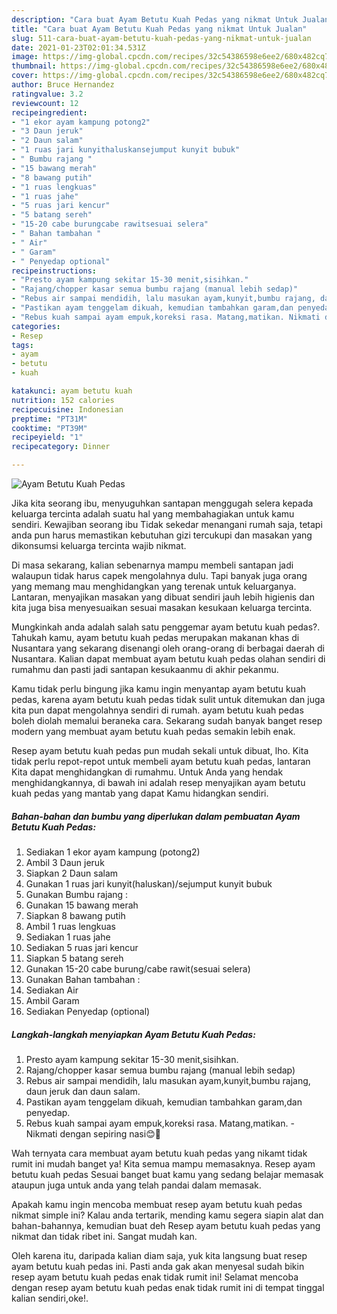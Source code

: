 ```yaml
---
description: "Cara buat Ayam Betutu Kuah Pedas yang nikmat Untuk Jualan"
title: "Cara buat Ayam Betutu Kuah Pedas yang nikmat Untuk Jualan"
slug: 511-cara-buat-ayam-betutu-kuah-pedas-yang-nikmat-untuk-jualan
date: 2021-01-23T02:01:34.531Z
image: https://img-global.cpcdn.com/recipes/32c54386598e6ee2/680x482cq70/ayam-betutu-kuah-pedas-foto-resep-utama.jpg
thumbnail: https://img-global.cpcdn.com/recipes/32c54386598e6ee2/680x482cq70/ayam-betutu-kuah-pedas-foto-resep-utama.jpg
cover: https://img-global.cpcdn.com/recipes/32c54386598e6ee2/680x482cq70/ayam-betutu-kuah-pedas-foto-resep-utama.jpg
author: Bruce Hernandez
ratingvalue: 3.2
reviewcount: 12
recipeingredient:
- "1 ekor ayam kampung potong2"
- "3 Daun jeruk"
- "2 Daun salam"
- "1 ruas jari kunyithaluskansejumput kunyit bubuk"
- " Bumbu rajang "
- "15 bawang merah"
- "8 bawang putih"
- "1 ruas lengkuas"
- "1 ruas jahe"
- "5 ruas jari kencur"
- "5 batang sereh"
- "15-20 cabe burungcabe rawitsesuai selera"
- " Bahan tambahan "
- " Air"
- " Garam"
- " Penyedap optional"
recipeinstructions:
- "Presto ayam kampung sekitar 15-30 menit,sisihkan."
- "Rajang/chopper kasar semua bumbu rajang (manual lebih sedap)"
- "Rebus air sampai mendidih, lalu masukan ayam,kunyit,bumbu rajang, daun jeruk dan daun salam."
- "Pastikan ayam tenggelam dikuah, kemudian tambahkan garam,dan penyedap."
- "Rebus kuah sampai ayam empuk,koreksi rasa. Matang,matikan. Nikmati dengan sepiring nasi😊🤤"
categories:
- Resep
tags:
- ayam
- betutu
- kuah

katakunci: ayam betutu kuah 
nutrition: 152 calories
recipecuisine: Indonesian
preptime: "PT31M"
cooktime: "PT39M"
recipeyield: "1"
recipecategory: Dinner

---
```



![Ayam Betutu Kuah Pedas](https://img-global.cpcdn.com/recipes/32c54386598e6ee2/680x482cq70/ayam-betutu-kuah-pedas-foto-resep-utama.jpg)

Jika kita seorang ibu, menyuguhkan santapan menggugah selera kepada keluarga tercinta adalah suatu hal yang membahagiakan untuk kamu sendiri. Kewajiban seorang ibu Tidak sekedar menangani rumah saja, tetapi anda pun harus memastikan kebutuhan gizi tercukupi dan masakan yang dikonsumsi keluarga tercinta wajib nikmat.

Di masa  sekarang, kalian sebenarnya mampu membeli santapan jadi walaupun tidak harus capek mengolahnya dulu. Tapi banyak juga orang yang memang mau menghidangkan yang terenak untuk keluarganya. Lantaran, menyajikan masakan yang dibuat sendiri jauh lebih higienis dan kita juga bisa menyesuaikan sesuai masakan kesukaan keluarga tercinta. 



Mungkinkah anda adalah salah satu penggemar ayam betutu kuah pedas?. Tahukah kamu, ayam betutu kuah pedas merupakan makanan khas di Nusantara yang sekarang disenangi oleh orang-orang di berbagai daerah di Nusantara. Kalian dapat membuat ayam betutu kuah pedas olahan sendiri di rumahmu dan pasti jadi santapan kesukaanmu di akhir pekanmu.

Kamu tidak perlu bingung jika kamu ingin menyantap ayam betutu kuah pedas, karena ayam betutu kuah pedas tidak sulit untuk ditemukan dan juga kita pun dapat mengolahnya sendiri di rumah. ayam betutu kuah pedas boleh diolah memalui beraneka cara. Sekarang sudah banyak banget resep modern yang membuat ayam betutu kuah pedas semakin lebih enak.

Resep ayam betutu kuah pedas pun mudah sekali untuk dibuat, lho. Kita tidak perlu repot-repot untuk membeli ayam betutu kuah pedas, lantaran Kita dapat menghidangkan di rumahmu. Untuk Anda yang hendak menghidangkannya, di bawah ini adalah resep menyajikan ayam betutu kuah pedas yang mantab yang dapat Kamu hidangkan sendiri.

<!--inarticleads1-->

##### Bahan-bahan dan bumbu yang diperlukan dalam pembuatan Ayam Betutu Kuah Pedas:

1. Sediakan 1 ekor ayam kampung (potong2)
1. Ambil 3 Daun jeruk
1. Siapkan 2 Daun salam
1. Gunakan 1 ruas jari kunyit(haluskan)/sejumput kunyit bubuk
1. Gunakan  Bumbu rajang :
1. Gunakan 15 bawang merah
1. Siapkan 8 bawang putih
1. Ambil 1 ruas lengkuas
1. Sediakan 1 ruas jahe
1. Sediakan 5 ruas jari kencur
1. Siapkan 5 batang sereh
1. Gunakan 15-20 cabe burung/cabe rawit(sesuai selera)
1. Gunakan  Bahan tambahan :
1. Sediakan  Air
1. Ambil  Garam
1. Sediakan  Penyedap (optional)




<!--inarticleads2-->

##### Langkah-langkah menyiapkan Ayam Betutu Kuah Pedas:

1. Presto ayam kampung sekitar 15-30 menit,sisihkan.
1. Rajang/chopper kasar semua bumbu rajang (manual lebih sedap)
1. Rebus air sampai mendidih, lalu masukan ayam,kunyit,bumbu rajang, daun jeruk dan daun salam.
1. Pastikan ayam tenggelam dikuah, kemudian tambahkan garam,dan penyedap.
1. Rebus kuah sampai ayam empuk,koreksi rasa. Matang,matikan. - Nikmati dengan sepiring nasi😊🤤




Wah ternyata cara membuat ayam betutu kuah pedas yang nikamt tidak rumit ini mudah banget ya! Kita semua mampu memasaknya. Resep ayam betutu kuah pedas Sesuai banget buat kamu yang sedang belajar memasak ataupun juga untuk anda yang telah pandai dalam memasak.

Apakah kamu ingin mencoba membuat resep ayam betutu kuah pedas nikmat simple ini? Kalau anda tertarik, mending kamu segera siapin alat dan bahan-bahannya, kemudian buat deh Resep ayam betutu kuah pedas yang nikmat dan tidak ribet ini. Sangat mudah kan. 

Oleh karena itu, daripada kalian diam saja, yuk kita langsung buat resep ayam betutu kuah pedas ini. Pasti anda gak akan menyesal sudah bikin resep ayam betutu kuah pedas enak tidak rumit ini! Selamat mencoba dengan resep ayam betutu kuah pedas enak tidak rumit ini di tempat tinggal kalian sendiri,oke!.

